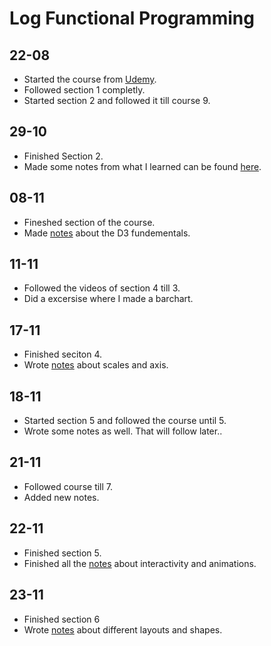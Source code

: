 # Log Functional Programming

## 22-08

* Started the course from [Udemy](https://www.udemy.com/learn-d3js-for-data-visualization/).
* Followed section 1 completly.
* Started section 2 and followed it till course 9.

## 29-10

* Finished Section 2.
* Made some notes from what I learned can be found [here](notes/SVG.md).

## 08-11

* Fineshed section of the course.
* Made [notes](notes/d3-fundementals.md) about the D3 fundementals.

## 11-11

* Followed the videos of section 4 till 3.
* Did a excersise where I made a barchart.

## 17-11

* Finished seciton 4.
* Wrote [notes](notes/d3-scales.md) about scales and axis.

## 18-11

* Started section 5 and followed the course until 5.
* Wrote some notes as well. That will follow later..

## 21-11

* Followed course till 7.
* Added new notes.

## 22-11

* Finished section 5.
* Finished all the [notes](notes/animations-interactivity.md) about interactivity and animations.

## 23-11

* Finished section 6
* Wrote [notes](notes/layouts-paths-shapes.md) about different layouts and shapes.